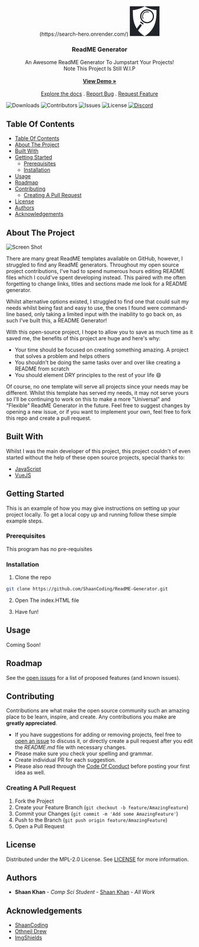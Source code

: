 <br/>
<p align="center">
(https://search-hero.onrender.com/)
    <img src="/public/assets/product_finder.png" alt="Logo" width="80" height="80">
  </a>

  <h3 align="center">ReadME Generator</h3>

  <p align="center">
    An Awesome ReadME Generator To Jumpstart Your Projects!
    <br/>
    Note This Project Is Still W.I.P
    <br/>
    <br/>
    <a href="https://readme.shaankhan.dev"><strong>View Demo »</strong></a>
    <br/>
    <br/>
    <a href="https://github.com/ShaanCoding/ReadME-Generator">Explore the docs</a>
    .
    <a href="https://github.com/ShaanCoding/ReadME-Generator/issues">Report Bug</a>
    .
    <a href="https://github.com/ShaanCoding/ReadME-Generator/issues">Request Feature</a>
  </p>
</p>

![Downloads](https://img.shields.io/github/downloads/ShaanCoding/ReadME-Generator/total) ![Contributors](https://img.shields.io/github/contributors/ShaanCoding/ReadME-Generator?color=dark-green) ![Issues](https://img.shields.io/github/issues/ShaanCoding/ReadME-Generator) ![License](https://img.shields.io/github/license/ShaanCoding/ReadME-Generator) [![Discord](https://img.shields.io/discord/199663269106024449)](https://discord.gg/6Kf422a)

## Table Of Contents

- [Table Of Contents](#table-of-contents)
- [About The Project](#about-the-project)
- [Built With](#built-with)
- [Getting Started](#getting-started)
  - [Prerequisites](#prerequisites)
  - [Installation](#installation)
- [Usage](#usage)
- [Roadmap](#roadmap)
- [Contributing](#contributing)
  - [Creating A Pull Request](#creating-a-pull-request)
- [License](#license)
- [Authors](#authors)
- [Acknowledgements](#acknowledgements)

## About The Project

![Screen Shot](images/screenshot.png)

There are many great ReadME templates available on GitHub, however, I struggled to find any ReadME generators. Throughout my open source project contributions, I've had to spend numerous hours editing README files which I could've spent developing instead. This paired with me often forgetting to change links, titles and sections made me look for a README generator.

Whilst alternative options existed, I struggled to find one that could suit my needs whilst being fast and easy to use, the ones I found were command-line based, only taking a limited input with the inability to go back on, as such I've built this, a README Generator!

With this open-source project, I hope to allow you to save as much time as it saved me, the benefits of this project are huge and here's why:

- Your time should be focused on creating something amazing. A project that solves a problem and helps others
- You shouldn't be doing the same tasks over and over like creating a README from scratch
- You should element DRY principles to the rest of your life :smile:

Of course, no one template will serve all projects since your needs may be different. Whilst this template has served my needs, it may not serve yours so I'll be continuing to work on this to make a more "Universal" and "Flexible" ReadME Generator in the future. Feel free to suggest changes by opening a new issue, or if you want to implement your own, feel free to fork this repo and create a pull request.

## Built With

Whilst I was the main developer of this project, this project couldn't of even started without the help of these open source projects, special thanks to:

- [JavaScript](https://www.javascript.com/)
- [VueJS](https://vuejs.org/)

## Getting Started

This is an example of how you may give instructions on setting up your project locally.
To get a local copy up and running follow these simple example steps.

### Prerequisites

This program has no pre-requisites

### Installation

1. Clone the repo

```sh
git clone https://github.com/ShaanCoding/ReadME-Generator.git
```

2. Open The index.HTML file

3. Have fun!

## Usage

Coming Soon!

## Roadmap

See the [open issues](https://github.com/ShaanCoding/ReadME-Generator/issues) for a list of proposed features (and known issues).

## Contributing

Contributions are what make the open source community such an amazing place to be learn, inspire, and create. Any contributions you make are **greatly appreciated**.

- If you have suggestions for adding or removing projects, feel free to [open an issue](https://github.com/ShaanCoding/ReadME-Generator/issues/new) to discuss it, or directly create a pull request after you edit the _README.md_ file with necessary changes.
- Please make sure you check your spelling and grammar.
- Create individual PR for each suggestion.
- Please also read through the [Code Of Conduct](https://github.com/ShaanCoding/ReadME-Generator/blob/main/CODE_OF_CONDUCT.md) before posting your first idea as well.

### Creating A Pull Request

1. Fork the Project
2. Create your Feature Branch (`git checkout -b feature/AmazingFeature`)
3. Commit your Changes (`git commit -m 'Add some AmazingFeature'`)
4. Push to the Branch (`git push origin feature/AmazingFeature`)
5. Open a Pull Request

## License

Distributed under the MPL-2.0 License. See [LICENSE](https://github.com/ShaanCoding/ReadME-Generator/blob/main/LICENSE.md) for more information.

## Authors

- **Shaan Khan** - _Comp Sci Student_ - [Shaan Khan](https://github.com/ShaanCoding/) - _All Work_

## Acknowledgements

- [ShaanCoding](https://github.com/ShaanCoding/)
- [Othneil Drew](https://github.com/othneildrew/Best-README-Template)
- [ImgShields](https://shields.io/)

